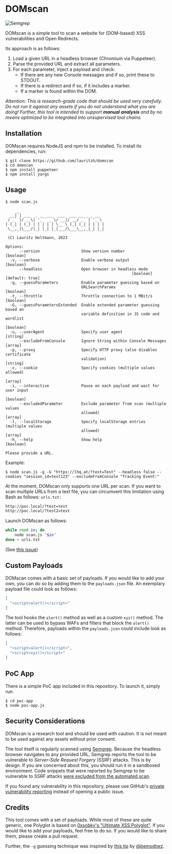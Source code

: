 DOMscan
=======

![Semgrep](https://github.com/lauritzh/domscan/actions/workflows/semgrep.yml/badge.svg)

DOMscan is a simple tool to scan a website for (DOM-based) XSS vulnerabilities and Open Redirects.

Its approach is as follows:
1. Load a given URL in a headless browser (Chromium via Puppeteer).
2. Parse the provided URL and extract all parameters.
3. For each parameter, inject a payload and check:
    - If there are any new Console messages and if so, print these to STDOUT.
    - If there is a redirect and if so, if it includes a marker.
    - If a marker is found within the DOM.

*Attention: This is research-grade code that should be used very carefully. Do not run it against any assets if you do not understand what you are doing! Further, this tool is intended to support **manual analysis** and by no means optimized to be integrated into unsupervised tool chains.*

## Installation
DOMscan requires NodeJS and npm to be installed. To install its dependencies, run:
```console
$ git clone https://github.com/lauritzh/domscan
$ cd domscan
$ npm install puppeteer
$ npm install yargs
```

## Usage
```console
$ node scan.js 

     _                                     
  __| | ___  _ __ ___  ___  ___ __ _ _ __  
 / _` |/ _ \| '_ ` _ \/ __|/ __/ _` | '_ \ 
| (_| | (_) | | | | | \__ \ (_| (_| | | | |
 \__,_|\___/|_| |_| |_|___/\___\__,_|_| |_|
             
 (C) Lauritz Holtmann, 2023
 
Options:
      --version                  Show version number                   [boolean]
  -v, --verbose                  Enable verbose output                 [boolean]
      --headless                 Open browser in headless mode
                                                       [boolean] [default: true]
  -g, --guessParameters          Enable parameter guessing based on
                                 URLSearchParams                       [boolean]
  -t, --throttle                 Throttle connection to 1 MBit/s       [boolean]
  -G, --guessParametersExtended  Enable extended parameter guessing based on
                                 variable definition in JS code and wordlist
                                                                       [boolean]
  -u, --userAgent                Specify user agent                     [string]
      --excludeFromConsole       Ignore String within Console Messages   [array]
  -p, --proxy                    Specify HTTP proxy (also disables certificate
                                 validation)                            [string]
  -c, --cookie                   Specify cookies (multiple values allowed)
                                                                         [array]
  -i, --interactive              Pause on each payload and wait for user input
                                                                       [boolean]
      --excludedParameter        Exclude parameter from scan (multiple values
                                 allowed)                                [array]
  -l, --localStorage             Specify localStorage entries (multiple values
                                 allowed)                                [array]
  -h, --help                     Show help                             [boolean]

Please provide a URL.
```

Example:    
```console
$ node scan.js -g -G "https://lhq.at/?test=Test" --headless false --cookies "session_id=test123" --excludeFromConsole "Tracking Event:"
```

At the moment, DOMscan only supports one URL per scan. If you want to scan multiple URLs from a text file, you can circumvent this limitation using Bash as follows:
`urls.txt:`    
```txt
http://poc.local/?test=test
http://poc.local/?test2=test
```
Launch DOMscan as follows:    
```bash
while read in; do
    node scan.js "$in"
done < urls.txt
```
(See [this issue](https://github.com/lauritzh/domscan/issues/17))

## Custom Payloads
DOMscan comes with a basic set of payloads. If you would like to add your own, you can do so by adding them to the `payloads.json` file. An exemplary payload file could look as follows:
```json
[
  "<script>alert()</script>"
]
```

The tool hooks the `alert()` method as well as a custom `xyz()` method. The latter can be used to bypass WAFs and filters that block the `alert()` method. Therefore, payloads within the `payloads.json` could include look as follows:
```json
[
  "<script>alert()</script>",
  "<script>xyz()</script>"
]
```

## PoC App
There is a simple PoC app included in this repository. To launch it, simply run:
```console
$ cd poc-app
$ node poc-app.js
```

## Security Considerations
DOMscan is a research tool and should be used with caution. It is not meant to be used against any assets without prior consent.

The tool itself is regularly scanned using [Semgrep](https://semgrep.dev/). Because the headless browser navigates to any provided URL, Semgrep reports the tool to be vulnerable to *Server-Side Request Forgery* (SSRF) attacks. This is by design. If you are concerned about this, you should run it in a sandboxed environment. Code snippets that were reported by Semgrep to be vulnerable to SSRF attacks [were excluded from the automated scan](https://semgrep.dev/docs/ignoring-files-folders-code/).

If you found any vulnerability in this repository, please use GitHub's [private vulnerability reporting](https://github.com/lauritzh/domscan/security) instead of opening a public issue.

## Credits
This tool comes with a set of payloads. While most of these are quite generic, one Polyglot is based on [0xsobky's "Ultimate XSS Polyglot"](https://github.com/0xsobky/HackVault/wiki/Unleashing-an-Ultimate-XSS-Polyglot). If you would like to add your payloads, feel free to do so. If you would like to share them, please create a pull request.

Further, the `-g` guessing technique was inspired by [this tip](https://twitter.com/intigriti/status/1631997679793233922) by [@bemodtwz](https://twitter.com/bemodtwz).

